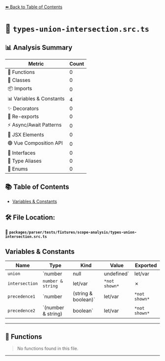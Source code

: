 [⬅️ Back to Table of Contents](../../../../../index.md)

# 📄 `types-union-intersection.src.ts`

## 📊 Analysis Summary

| Metric | Count |
|--------|-------|
| 🔧 Functions | 0 |
| 🧱 Classes | 0 |
| 📦 Imports | 0 |
| 📊 Variables & Constants | 4 |
| ✨ Decorators | 0 |
| 🔄 Re-exports | 0 |
| ⚡ Async/Await Patterns | 0 |
| 💠 JSX Elements | 0 |
| 🟢 Vue Composition API | 0 |
| 📐 Interfaces | 0 |
| 📑 Type Aliases | 0 |
| 🎯 Enums | 0 |

## 📚 Table of Contents

- [Variables & Constants](#variables-constants)

## 🛠️ File Location:
📂 **`packages/parser/tests/fixtures/scope-analysis/types-union-intersection.src.ts`**

## Variables & Constants

| Name | Type | Kind | Value | Exported |
|------|------|------|-------|----------|
| `union` | `number | null | undefined` | let/var | `*not shown*` | ✗ |
| `intersection` | `number & string` | let/var | `*not shown*` | ✗ |
| `precedence1` | `number | (string & boolean)` | let/var | `*not shown*` | ✗ |
| `precedence2` | `(number & string) | boolean` | let/var | `*not shown*` | ✗ |


---

## 🔧 Functions

> No functions found in this file.


---